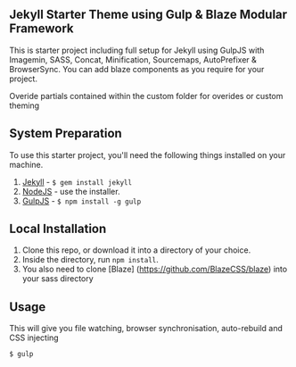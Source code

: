 ## Jekyll Starter Theme using Gulp & Blaze Modular Framework


This is  starter project including full setup for Jekyll using GulpJS with Imagemin, SASS, Concat, Minification, Sourcemaps, AutoPrefixer &amp; BrowserSync.
You can add blaze components as you require for your project.


Overide partials contained within the custom folder for overides or custom theming

## System Preparation

To use this starter project, you'll need the following things installed on your machine.

1. [Jekyll](http://jekyllrb.com/) - `$ gem install jekyll`
2. [NodeJS](http://nodejs.org) - use the installer.
3. [GulpJS](https://github.com/gulpjs/gulp) - `$ npm install -g gulp`

## Local Installation

1. Clone this repo, or download it into a directory of your choice.
2. Inside the directory, run `npm install`.
3. You also need to clone [Blaze] (https://github.com/BlazeCSS/blaze) into your sass directory

## Usage

This will give you file watching, browser synchronisation, auto-rebuild and CSS injecting

```shell
$ gulp
```